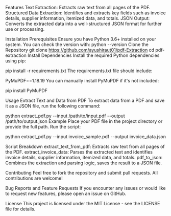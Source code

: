 Features
Text Extraction: Extracts raw text from all pages of the PDF.
Structured Data Extraction: Identifies and extracts key fields such as invoice details, supplier information, itemized data, and totals.
JSON Output: Converts the extracted data into a well-structured JSON format for further use or processing.


Installation
Prerequisites
Ensure you have Python 3.6+ installed on your system. You can check the version with:
python --version
Clone the Repository
git clone https://github.com/ayushiraut01/pdf-Extraction
cd pdf-extraction
Install Dependencies
Install the required Python dependencies using pip:

pip install -r requirements.txt
The requirements.txt file should include:

PyMuPDF==1.18.19
You can manually install PyMuPDF if it's not included:

pip install PyMuPDF

Usage
Extract Text and Data from PDF
To extract data from a PDF and save it as a JSON file, run the following command:

python extract_pdf.py --input /path/to/input.pdf --output /path/to/output.json
Example
Place your PDF file in the project directory or provide the full path.
Run the script:

python extract_pdf.py --input invoice_sample.pdf --output invoice_data.json


Script Breakdown
extract_text_from_pdf: Extracts raw text from all pages of the PDF.
extract_invoice_data: Parses the extracted text and identifies invoice details, supplier information, itemized data, and totals.
pdf_to_json: Combines the extraction and parsing logic, saves the result to a JSON file.


Contributing
Feel free to fork the repository and submit pull requests. All contributions are welcome!

Bug Reports and Feature Requests
If you encounter any issues or would like to request new features, please open an issue on GitHub.

License
This project is licensed under the MIT License - see the LICENSE file for details.


